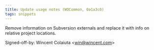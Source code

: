 ```yaml
---
title: Update usage notes (WOCommon, 0a1a3c0)
tags: snippets
---
```


Remove information on Subversion externals and replace it with info on relative project locations.

Signed-off-by: Wincent Colaiuta &lt;win@wincent.com&gt;
